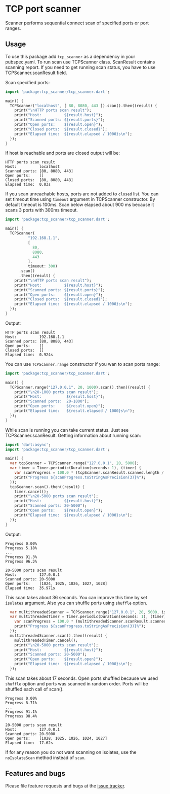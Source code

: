 # TCP port scanner

Scanner performs sequential connect scan of specified ports or port ranges.

## Usage
To use this package add `tcp_scanner` as a dependency in your pubspec.yaml. To run scan use TCPScanner class.
ScanResult contains scanning report. If you need to get running scan status, you have to use TCPScanner.scanResult field.

Scan specified ports:

```dart
import 'package:tcp_scanner/tcp_scanner.dart';

main() {
  TCPScanner("localhost", [ 80, 8080, 443 ]).scan().then((result) {
    print("\nHTTP ports scan result");
    print("Host:          ${result.host}");
    print("Scanned ports: ${result.ports}");
    print("Open ports:    ${result.open}");
    print("Closed ports:  ${result.closed}");
    print("Elapsed time:  ${result.elapsed / 1000}s\n");
  });
}
```

If host is reachable and ports are closed output will be:

```
HTTP ports scan result
Host:          localhost
Scanned ports: [80, 8080, 443]
Open ports:    []
Closed ports:  [80, 8080, 443]
Elapsed time:  0.03s
```

If you scan unreachable hosts, ports are not added to `closed` list. You can set timeout time using `timeout` argument in TCPScanner constructor. By default timeout is 100ms.
Scan below elapsed about 900 ms because it scans 3 ports with 300ms timeout.
```dart
import 'package:tcp_scanner/tcp_scanner.dart';

main() {
  TCPScanner(
          "192.168.1.1",
          [
            80,
            8080,
            443
          ],
          timeout: 300)
      .scan()
      .then((result) {
    print("\nHTTP ports scan result");
    print("Host:          ${result.host}");
    print("Scanned ports: ${result.ports}");
    print("Open ports:    ${result.open}");
    print("Closed ports:  ${result.closed}");
    print("Elapsed time:  ${result.elapsed / 1000}s\n");
  });
}
```
Output:
```
HTTP ports scan result
Host:          192.168.1.1
Scanned ports: [80, 8080, 443]
Open ports:    []
Closed ports:  []
Elapsed time:  0.924s
```

You can use `TCPScanner.range` constructor if you wan to scan ports range:

```dart
import 'package:tcp_scanner/tcp_scanner.dart';

main() {
  TCPScanner.range("127.0.0.1", 20, 1000).scan().then((result) {
    print("\n20-1000 ports scan result");
    print("Host:           ${result.host}");
    print("Scanned ports:  20-1000");
    print("Open ports:     ${result.open}");
    print("Elapsed time:   ${result.elapsed / 1000}s\n");
  });
}
```

While scan is running you can take current status. Just see TCPScanner.scanResult. Getting information about running scan:

```dart
import 'dart:async';
import 'package:tcp_scanner/tcp_scanner.dart';

main() {
  var tcpScanner = TCPScanner.range("127.0.0.1", 20, 5000);
  var timer = Timer.periodic(Duration(seconds: 1), (timer) {
    var scanProgress = 100.0 * (tcpScanner.scanResult.scanned.length / tcpScanner.scanResult.ports.length);
    print("Progress ${scanProgress.toStringAsPrecision(3)}%");
  });
  tcpScanner.scan().then((result) {
    timer.cancel();
    print("\n20-5000 ports scan result");
    print("Host:          ${result.host}");
    print("Scanned ports: 20-5000");
    print("Open ports:    ${result.open}");
    print("Elapsed time:  ${result.elapsed / 1000}s\n");
  });
}
```

Output:

```
Progress 0.00%
Progress 5.18%
...
Progress 91.3%
Progress 96.5%

20-5000 ports scan result
Host:          127.0.0.1
Scanned ports: 20-5000
Open ports:    [1024, 1025, 1026, 1027, 1028]
Elapsed time:  35.971s
```
This scan takes about 36 seconds. You can improve this time by set `isolates` argument. Also you can shuffle ports using `shuffle` option.
```dart
  var multithreadedScanner = TCPScanner.range("127.0.0.1", 20, 5000, isolates: 10, shuffle: true);
  var multithreadedTimer = Timer.periodic(Duration(seconds: 1), (timer) {
    var scanProgress = 100.0 * (multithreadedScanner.scanResult.scanned.length / multithreadedScanner.scanResult.ports.length);
    print("Progress ${scanProgress.toStringAsPrecision(3)}%");
  });
  multithreadedScanner.scan().then((result) {
    multithreadedTimer.cancel();
    print("\n20-5000 ports scan result");
    print("Host:          ${result.host}");
    print("Scanned ports: 20-5000");
    print("Open ports:    ${result.open}");
    print("Elapsed time:  ${result.elapsed / 1000}s\n");
  });
```

This scan takes about 17 seconds. Open ports shuffled because we used `shuffle` option and ports was scanned in random order. Ports will be shuffled each call of scan().

```
Progress 0.00%
Progress 8.71%
...
Progress 91.1%
Progress 98.4%

20-5000 ports scan result
Host:          127.0.0.1
Scanned ports: 20-5000
Open ports:    [1028, 1025, 1026, 1024, 1027]
Elapsed time:  17.62s
```

If for any reason you do not want scanning on isolates, use the `noIsolateScan` method instead of `scan`.

## Features and bugs

Please file feature requests and bugs at the [issue tracker][tracker].

[tracker]: https://github.com/shpak86/tcp_scanner/issues
